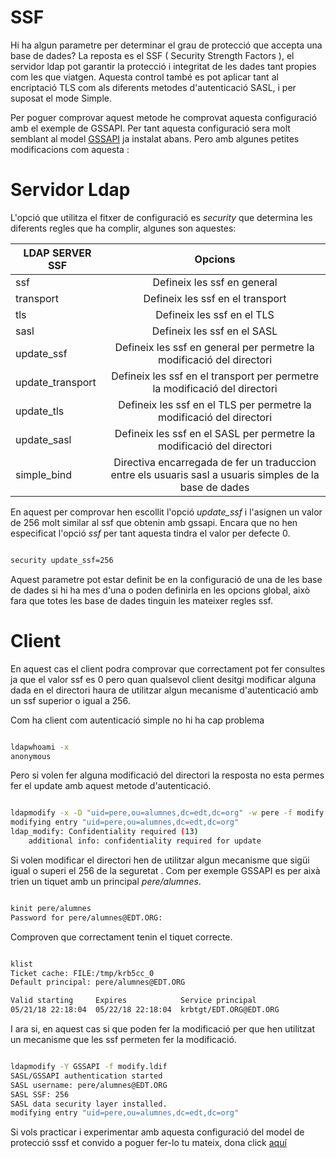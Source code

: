# SSF

Hi ha algun parametre per determinar el grau de protecció que accepta una base de dades? La reposta es el SSF ( Security Strength Factors ), el servidor
ldap pot garantir la protecció i integritat de les dades tant propies com les que viatgen. Aquesta control també es pot aplicar tant al encriptació TLS com als
diferents metodes d'autenticació SASL, i per suposat el mode Simple. 

Per poguer comprovar aquest metode he comprovat aquesta configuració amb el exemple de GSSAPI. Per tant aquesta configuració sera molt semblant al model 
[GSSAPI](https://github.com/isx26067826/project/tree/master/sources/gssapi.md) ja instalat abans. Pero amb algunes petites modificacions com aquesta :

# Servidor Ldap


L'opció que utilitza el fitxer de configuració es *security* que determina les diferents regles que ha complir, algunes son aquestes:


|  LDAP SERVER SSF     |                                              Opcions                                                    |
| -------------------- |:-------------------------------------------------------------------------------------------------------:|
| ssf		 	  	   | Defineix les ssf en general 																			 |
| transport     	   | Defineix les ssf en el transport                                      									 |
| tls		      	   | Defineix les ssf en el TLS									  											 |
| sasl		    	   | Defineix les ssf en el SASL																			 |
| update_ssf	 	   | Defineix les ssf en general per permetre la modificació del directori									 |
| update_transport 	   | Defineix les ssf en el transport per permetre la modificació del directori								 |
| update_tls    	   | Defineix les ssf en el TLS per permetre la modificació del directori									 |
| update_sasl    	   | Defineix les ssf en el SASL per permetre la modificació del directori									 |
| simple_bind    	   | Directiva encarregada de fer un traduccion entre els usuaris sasl a usuaris simples de la base de dades |


En aquest per comprovar hen escollit l'opció *update_ssf* i l'asignen un valor de 256 molt similar al ssf que obtenin amb gssapi. Encara que no hen especificat 
l'opció *ssf* per tant aquesta tindra el valor per defecte 0.

```bash

security update_ssf=256

```
Aquest parametre pot estar definit be en la configuració de una de les base de dades si hi ha mes d'una o poden definirla en les opcions global, això fara
que totes les base de dades tinguin les mateixer regles ssf.


# Client

En aquest cas el client podra comprovar que correctament pot fer consultes ja que el valor ssf es 0 pero quan qualsevol client desitgi modificar alguna dada
en el directori haura de utilitzar algun mecanisme d'autenticació amb un ssf superior o igual a 256.

Com ha client com autenticació simple no hi ha cap problema
                
```bash

ldapwhoami -x
anonymous

```

Pero si volen fer alguna modificació del directori la resposta no esta permes fer el update amb aquest metode d'autenticació.

```bash

ldapmodify -x -D "uid=pere,ou=alumnes,dc=edt,dc=org" -w pere -f modify.ldif 
modifying entry "uid=pere,ou=alumnes,dc=edt,dc=org"
ldap_modify: Confidentiality required (13)
	additional info: confidentiality required for update

```
Si volen modificar el directori hen de utilitzar algun mecanisme que sigüi igual o superi el 256 de la seguretat . Com per exemple GSSAPI es per aixà trien un
tiquet amb un principal *pere/alumnes*.

```bash

kinit pere/alumnes
Password for pere/alumnes@EDT.ORG: 

```

Comproven que correctament tenin el tiquet correcte.

```bash

klist
Ticket cache: FILE:/tmp/krb5cc_0
Default principal: pere/alumnes@EDT.ORG

Valid starting     Expires            Service principal
05/21/18 22:18:04  05/22/18 22:18:04  krbtgt/EDT.ORG@EDT.ORG

```

I ara si, en aquest cas si que poden fer la modificació per que hen utilitzat un mecanisme que les ssf permeten fer la modificació.

```bash

ldapmodify -Y GSSAPI -f modify.ldif 
SASL/GSSAPI authentication started
SASL username: pere/alumnes@EDT.ORG
SASL SSF: 256
SASL data security layer installed.
modifying entry "uid=pere,ou=alumnes,dc=edt,dc=org"

```


Si vols practicar i experimentar amb aquesta configuració del model de protecció sssf et convido a poguer fer-lo
tu mateix, dona click [aquí](https://github.com/isx26067826/project/tree/master/sources/ssf-execute.md)


